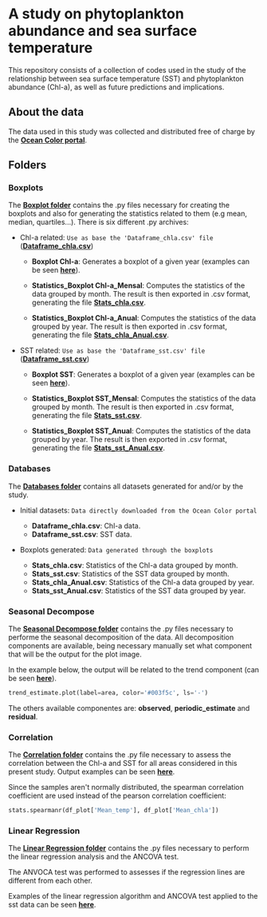 # A study on phytoplankton abundance and sea surface temperature
This repository consists of a collection of codes used in the study of the relationship between sea surface temperature (SST) and phytoplankton abundance (Chl-a), as well as future predictions and implications. 


## About the data
The data used in this study was collected and distributed free of charge by the __[Ocean Color portal](https://oceancolor.gsfc.nasa.gov/)__.


## Folders

### Boxplots
The __[Boxplot folder](https://github.com/CassSouza/A-study-on-phytoplankton-abundance-and-sea-surface-temperature/tree/main/Boxplots)__ contains the .py files necessary for creating the boxplots and also for generating the statistics related to them (e.g mean, median, quartiles...).
There is six different .py archives:

+ Chl-a related: `Use as base the 'Dataframe_chla.csv' file` (__[Dataframe_chla.csv](https://github.com/CassSouza/A-study-on-phytoplankton-abundance-and-sea-surface-temperature/blob/main/Databases/Dataframe_chla.csv)__)

    - **Boxplot Chl-a**: Generates a boxplot of a given year (examples can be seen __[here](https://github.com/CassSouza/A-study-on-phytoplankton-abundance-and-sea-surface-temperature/tree/main/Boxplots/Chl-a%20plots)__). 

    - **Statistics_Boxplot Chl-a_Mensal**: Computes the statistics of the data grouped by month. The result is then exported in .csv format, generating the file __[Stats_chla.csv](https://github.com/CassSouza/A-study-on-phytoplankton-abundance-and-sea-surface-temperature/blob/main/Databases/Stats_chla.csv)__.

    - **Statistics_Boxplot Chl-a_Anual**: Computes the statistics of the data grouped by year. The result is then exported in .csv format, generating the file __[Stats_chla_Anual.csv](https://github.com/CassSouza/A-study-on-phytoplankton-abundance-and-sea-surface-temperature/blob/main/Databases/Stats_chla_Anual.csv)__.

+ SST related: `Use as base the 'Dataframe_sst.csv' file` (__[Dataframe_sst.csv](https://github.com/CassSouza/A-study-on-phytoplankton-abundance-and-sea-surface-temperature/blob/main/Databases/Stats_sst.csv)__)
    - **Boxplot SST**: Generates a boxplot of a given year (examples can be seen __[here](https://github.com/CassSouza/A-study-on-phytoplankton-abundance-and-sea-surface-temperature/tree/main/Boxplots/Sst%20plots)__). 

    - **Statistics_Boxplot SST_Mensal**: Computes the statistics of the data grouped by month. The result is then exported in .csv format, generating the file __[Stats_sst.csv](https://github.com/CassSouza/A-study-on-phytoplankton-abundance-and-sea-surface-temperature/blob/main/Databases/Stats_sst.csv)__.
     
    - **Statistics_Boxplot SST_Anual**: Computes the statistics of the data grouped by year. The result is then exported in .csv format, generating the file __[Stats_sst_Anual.csv](https://github.com/CassSouza/A-study-on-phytoplankton-abundance-and-sea-surface-temperature/blob/main/Databases/Stats_sst_Anual.csv)__.
    

### Databases
The __[Databases folder](https://github.com/CassSouza/A-study-on-phytoplankton-abundance-and-sea-surface-temperature/tree/main/Databases)__ contains all datasets generated for and/or by the study.

+ Initial datasets: `Data directly downloaded from the Ocean Color portal`
    - **Dataframe_chla.csv**: Chl-a data.
    - **Dataframe_sst.csv**: SST data.

+ Boxplots generated: `Data generated through the boxplots`
    - **Stats_chla.csv**: Statistics of the Chl-a data grouped by month.
    - **Stats_sst.csv**: Statistics of the SST data grouped by month.
    - **Stats_chla_Anual.csv**: Statistics of the Chl-a data grouped by year.
    - **Stats_sst_Anual.csv**: Statistics of the SST data grouped by year.


### Seasonal Decompose 
The __[Seasonal Decompose folder](https://github.com/CassSouza/A-study-on-phytoplankton-abundance-and-sea-surface-temperature/tree/main/Seasonal%20Decompose)__ contains the .py files necessary to performe the seasonal decomposition of the data. 
All decomposition components are available, being necessary manually set what component that will be the output for the plot image.

In the example below, the output will be related to the trend component (can be seen __[here](https://github.com/CassSouza/A-study-on-phytoplankton-abundance-and-sea-surface-temperature/tree/main/Seasonal%20Decompose/Seasonal%20Decompose%20Examples)__). 

``` py
trend_estimate.plot(label=area, color='#003f5c', ls='-')
```

The others available componentes are: **observed**, **periodic_estimate** and **residual**.

### Correlation

The __[Correlation folder](https://github.com/CassSouza/A-study-on-phytoplankton-abundance-and-sea-surface-temperature/tree/main/Correlation)__ contains the .py file necessary to assess the correlation between the Chl-a and SST for all areas considered in this present study. Output examples can be seen __[here](https://github.com/CassSouza/A-study-on-phytoplankton-abundance-and-sea-surface-temperature/tree/main/Correlation/Correlation%20Examples)__.

Since the samples aren't normally distributed, the spearman correlation coefficient are used instead of the pearson correlation coefficient:

``` py
stats.spearmanr(df_plot['Mean_temp'], df_plot['Mean_chla'])
```

### Linear Regression

The __[Linear Regression folder](https://github.com/CassSouza/A-study-on-phytoplankton-abundance-and-sea-surface-temperature/tree/main/Linear%20Regression)__ contains the .py files necessary to perform the linear regression analysis and the ANCOVA test. 

The ANVOCA test was performed to assesses if the regression lines are different from each other. 

Examples of the linear regression algorithm and ANCOVA test applied to the sst data can be seen __[here](https://github.com/CassSouza/A-study-on-phytoplankton-abundance-and-sea-surface-temperature/tree/main/Linear%20Regression/Linear%20Regression%20Examples)__.
